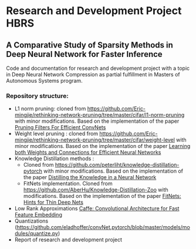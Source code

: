 # Research and Development Project HBRS
## A Comparative Study of Sparsity Methods in Deep Neural Network for Faster Inference

Code and documentation for research and development project with a topic in Deep Neural Network Compression as partial fulfillment in Masters of Autonomous Systems program.

### Repository structure:
- L1 norm pruning: cloned from https://github.com/Eric-mingjie/rethinking-network-pruning/tree/master/cifar/l1-norm-pruning with minor modifications. Based on the implementation of the paper [Pruning Filters For Efficient ConvNets](https://arxiv.org/pdf/1608.08710.pdf)
- Weight level pruning : cloned from https://github.com/Eric-mingjie/rethinking-network-pruning/tree/master/cifar/weight-level with minor modifications. Based on the implementation of the paper [Learning both Weights and Connections for Efficient Neural Networks](https://arxiv.org/pdf/1506.02626.pdf)
- Knowledge Distillation methods : 
	- Cloned from https://github.com/peterliht/knowledge-distillation-pytorch with minor modifications. Based on the implementation of the paper [Distilling the Knowledge in a Neural Network](https://arxiv.org/pdf/1503.02531.pdf)
	- FitNets implementation. Cloned from https://github.com/AberHu/Knowledge-Distillation-Zoo with modifications. Based on the implementation of the paper [FitNets: Hints for Thin Deep Nets](https://arxiv.org/pdf/1412.6550.pdf)
- Low Rank Approximations [Caffe: Convolutional Architecture for Fast Feature Embedding](https://arxiv.org/abs/1408.5093)
- Quantizations (https://github.com/eladhoffer/convNet.pytorch/blob/master/models/modules/quantize.py)
- Report of research and development project

